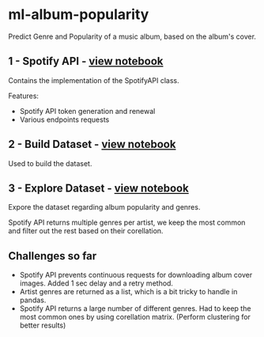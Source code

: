 # ml-album-popularity
Predict Genre and Popularity of a music album, based on the album's cover.


**1 - Spotify API** - [view notebook](https://nbviewer.jupyter.org/github/bojito/ml-album-popularity/blob/main/1%20-%20Spotify%20API.ipynb)
-----------
Contains the implementation of the SpotifyAPI class.

Features:
* Spotify API token generation and renewal
* Various endpoints requests




**2 - Build Dataset** - [view notebook](https://nbviewer.jupyter.org/github/bojito/ml-album-popularity/blob/main/2%20-%20Build%20Dataset.ipynb)
-----------
Used to build the dataset.




**3 - Explore Dataset** - [view notebook](https://nbviewer.jupyter.org/github/bojito/ml-album-popularity/blob/main/3%20-%20Explore%20Dataset.ipynb)
-----------
Expore the dataset regarding album popularity and genres. 

Spotify API returns multiple genres per artist, we keep the most common and filter out the rest based on their corellation.





**Challenges so far**
-----------
* Spotify API prevents continuous requests for downloading album cover images. Added 1 sec delay and a retry method.
* Artist genres are returned as a list, which is a bit tricky to handle in pandas. 
* Spotify API returns a large number of different genres. Had to keep the most common ones by using corellation matrix. (Perform clustering for better results)
